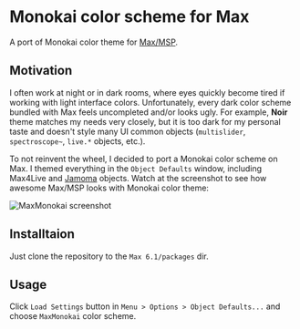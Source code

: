 Monokai color scheme for Max
=================

A port of Monokai color theme for [Max/MSP](http://cycling74.com/products/max/).

## Motivation

I often work at night or in dark rooms, where eyes quickly become tired if working with light interface colors. Unfortunately, every dark color scheme bundled with Max feels uncompleted and/or looks ugly. For example, **Noir** theme matches my needs very closely, but it is too dark for my personal taste and doesn't style many UI common objects (`multislider`, `spectroscope~`, `live.*` objects, etc.).  

To not reinvent the wheel, I decided to port a Monokai color scheme on Max. I themed everything in the `Object Defaults` window, including Max4Live and [Jamoma](http://jamoma.org/) objects. Watch at the screenshot to see how awesome Max/MSP looks with Monokai color theme:

![MaxMonokai screenshot](https://cloud.githubusercontent.com/assets/1007225/3898582/d68614be-226d-11e4-89dd-6781013be0ff.png)

## Installtaion

Just clone the repository to the `Max 6.1/packages` dir.

## Usage

Click `Load Settings` button in `Menu > Options > Object Defaults...` and choose `MaxMonokai` color scheme.
